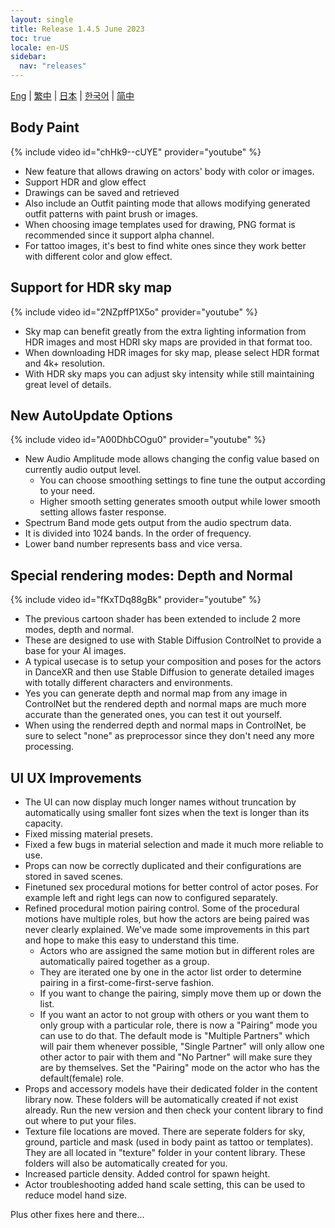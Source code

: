 ```yaml
---
layout: single
title: Release 1.4.5 June 2023
toc: true
locale: en-US
sidebar:
  nav: "releases"
---
```

[Eng](/dancexr/releases/1.4.5) | [繁中](/tw/dancexr/releases/1.4.5) | [日本](/jp/dancexr/releases/1.4.5) | [한국어](/kr/dancexr/releases/1.4.5) | [简中](/zh/dancexr/releases/1.4.5)


## Body Paint
{% include video id="chHk9--cUYE" provider="youtube" %}
* New feature that allows drawing on actors' body with color or images.
* Support HDR and glow effect
* Drawings can be saved and retrieved
* Also include an Outfit painting mode that allows modifying generated outfit patterns with paint brush or images. 
* When choosing image templates used for drawing, PNG format is recommended since it support alpha channel. 
* For tattoo images, it's best to find white ones since they work better with different color and glow effect. 


## Support for HDR sky map
{% include video id="2NZpffP1X5o" provider="youtube" %}
* Sky map can benefit greatly from the extra lighting information from HDR images and most HDRI sky maps are provided in that format too.
* When downloading HDR images for sky map, please select HDR format and 4k+ resolution. 
* With HDR sky maps you can adjust sky intensity while still maintaining great level of details. 


## New AutoUpdate Options
{% include video id="A00DhbCOgu0" provider="youtube" %}
* New Audio Amplitude mode allows changing the config value based on currently audio output level. 
    * You can choose smoothing settings to fine tune the output according to your need. 
    * Higher smooth setting generates smooth output while lower smooth setting allows faster response.
* Spectrum Band mode gets output from the audio spectrum data. 
* It is divided into 1024 bands. In the order of frequency. 
* Lower band number represents bass and vice versa.


## Special rendering modes: Depth and Normal
{% include video id="fKxTDq88gBk" provider="youtube" %}
* The previous cartoon shader has been extended to include 2 more modes, depth and normal.
* These are designed to use with Stable Diffusion ControlNet to provide a base for your AI images. 
* A typical usecase is to setup your composition and poses for the actors in DanceXR and then use Stable Diffusion to generate detailed images with totally different characters and environments. 
* Yes you can generate depth and normal map from any image in ControlNet but the rendered depth and normal maps are much more accurate than the generated ones, you can test it out yourself. 
* When using the renderred depth and normal maps in ControlNet, be sure to select "none" as preprocessor since they don't need any more processing.


## UI UX Improvements
* The UI can now display much longer names without truncation by automatically using smaller font sizes when the text is longer than its capacity.
* Fixed missing material presets.
* Fixed a few bugs in material selection and made it much more reliable to use. 
* Props can now be correctly duplicated and their configurations are stored in saved scenes.
* Finetuned sex procedural motions for better control of actor poses. For example left and right legs can now to configured separately. 
* Refined procedural motion pairing control. Some of the procedural motions have multiple roles, but how the actors are being paired was never clearly explained. We've made some improvements in this part and hope to make this easy to understand this time.
    * Actors who are assigned the same motion but in different roles are automatically paired together as a group. 
    * They are iterated one by one in the actor list order to determine pairing in a first-come-first-serve fashion. 
    * If you want to change the pairing, simply move them up or down the list. 
    * If you want an actor to not group with others or you want them to only group with a particular role, there is now a "Pairing" mode you can use to do that. The default mode is "Multiple Partners" which will pair them whenever possible, "Single Partner" will only allow one other actor to pair with them and "No Partner" will make sure they are by themselves. Set the "Pairing" mode on the actor who has the default(female) role. 
* Props and accessory models have their dedicated folder in the content library now. These folders will be automatically created if not exist already. Run the new version and then check your content library to find out where to put your files. 
* Texture file locations are moved. There are seperate folders for sky, ground, particle and mask (used in body paint as tattoo or templates). They are all located in "texture" folder in your content library. These folders will also be automatically created for you. 
* Increased particle density. Added control for spawn height. 
* Actor troubleshooting added hand scale setting, this can be used to reduce model hand size. 


Plus other fixes here and there...